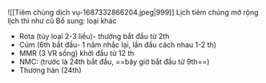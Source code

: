 ![[Tiêm chủng dịch vụ-1687332866204.jpeg|999]]
Lịch tiêm chủng mở rộng lịch thì như cũ
Bổ sung: loại khác
- Rota (tùy loại 2-3 liều)- thường bắt đầu từ 2th
- Cúm (6th bắt đầu- 1 năm nhắc lại, lần đầu cách nhau 1-2 th)
- MMR (3 VR sống) khởi đầu từ 12 th
- NMC: (trước là 24th bắt đầu, ==bây giờ bắt đầu từ 9th==)
- Thương hàn (24th)